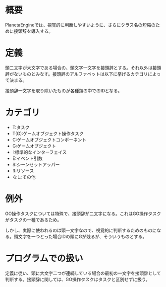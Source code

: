 # 概要

PlanetaEngineでは、視覚的に判断しやすいように、さらにクラス名の短縮のために接頭辞を導入する。

# 定義

頭二文字が大文字である場合の、頭文字一文字を接頭辞とする。それ以外は接頭辞がないものとみなす。接頭辞のアルファベットは以下に挙げるカテゴリによって決まる。

接頭辞一文字を取り除いたものが各種類の中でのIDとなる。

# カテゴリ

- T:タスク
- T(G):ゲームオブジェクト操作タスク
- C:ゲームオブジェクトコンポーネント
- G:ゲームオブジェクト
- I:標準的なインターフェイス
- E:イベント引数
- S:シーンセットアッパー
- R:リソース
- なし:その他

# 例外

GO操作タスクについては特殊で、接頭辞が二文字になる。これはGO操作タスクがタスクの一種であるため。

しかし、実際に使われるのは頭一文字なので、視覚的に判断するためのものになる。頭文字を一つとった場合IDの頭にGが残るが、そういうものとする。

# プログラムでの扱い

定義に従い、頭に大文字二つが連続している場合の最初の一文字を接頭辞として判断する。接頭辞に関しては、GO操作タスクはタスクと区別せずに扱う。